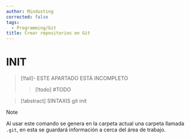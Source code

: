 ```yaml
---
author: Mindusting
corrected: false
tags:
  - Programming/Git
title: Crear repositorios en Git
---
```


# INIT

> [!fail]- ESTE APARTADO ESTÁ INCOMPLETO
> > [!todo] #TODO

> [!abstract] SINTAXIS
> git init

> [!note]
> Al usar este comando se genera en la carpeta actual una carpeta llamada `.git`, en esta se guardará información a cerca del área de trabajo.
